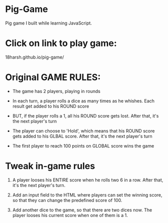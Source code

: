 # Pig-Game
Pig game I built while learning JavaScript.

# Click on link to play game:
18harsh.github.io/pig-game/

# Original GAME RULES:

- The game has 2 players, playing in rounds

- In each turn, a player rolls a dice as many times as he whishes. Each result get added to his ROUND score

- BUT, if the player rolls a 1, all his ROUND score gets lost. After that, it's the next player's turn

- The player can choose to 'Hold', which means that his ROUND score gets added to his GLBAL score. After that, it's the next player's turn

- The first player to reach 100 points on GLOBAL score wins the game

# Tweak in-game rules

1. A player looses his ENTIRE score when he rolls two 6 in a row. After that, it's the next player's turn. 

2. Add an input field to the HTML where players can set the winning score, so that they can change the predefined score of 100.

3. Add another dice to the game, so that there are two dices now. The player looses his current score when one of them is a 1.


